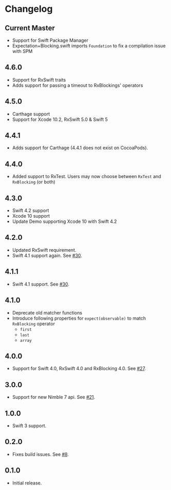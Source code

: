 # Changelog

## Current Master

- Support for Swift Package Manager
- Expectation+Blocking.swift imports `Foundation` to fix a compilation issue with SPM

## 4.6.0

- Support for RxSwift traits
- Adds support for passing a timeout to RxBlockings' operators

## 4.5.0

- Carthage support
- Support for Xcode 10.2, RxSwift 5.0 & Swift 5

## 4.4.1

- Adds support for Carthage (4.4.1 does not exist on CocoaPods).

## 4.4.0

- Added support to RxTest. Users may now choose between `RxTest` and `RxBlocking` (or both)

## 4.3.0

- Swift 4.2 support
- Xcode 10 support
- Update Demo supporting Xcode 10 with Swift 4.2

## 4.2.0

- Updated RxSwift requirement. 
- Swift 4.1 support again. See [#30](https://github.com/RxSwiftCommunity/RxNimble/pull/31).

## 4.1.1

- Swift 4.1 support. See [#30](https://github.com/RxSwiftCommunity/RxNimble/issues/30).

## 4.1.0

- Deprecate old matcher functions
- Introduce following properties for `expect(observable)` to match `RxBlocking` operator
   - `first`
   - `last`
   - `array`
   
## 4.0.0

- Support for Swift 4.0, RxSwift 4.0 and RxBlocking 4.0. See [#27](https://github.com/RxSwiftCommunity/RxNimble/pull/27).

## 3.0.0

- Support for new Nimble 7 api. See [#21](https://github.com/RxSwiftCommunity/RxNimble/pull/21).

## 1.0.0

- Swift 3 support.

## 0.2.0

- Fixes build issues. See [#8](https://github.com/RxSwiftCommunity/RxNimble/pull/8).

## 0.1.0

- Initial release.
